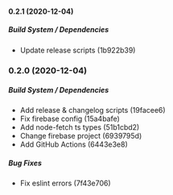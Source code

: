#### 0.2.1 (2020-12-04)

##### Build System / Dependencies

*  Update release scripts (1b922b39)

### 0.2.0 (2020-12-04)

##### Build System / Dependencies

*  Add release & changelog scripts (19facee6)
*  Fix firebase config (15a4bafe)
*  Add node-fetch ts types (51b1cbd2)
*  Change firebase project (6939795d)
*  Add GitHub Actions (6443e3e8)

##### Bug Fixes

*  Fix eslint errors (7f43e706)

